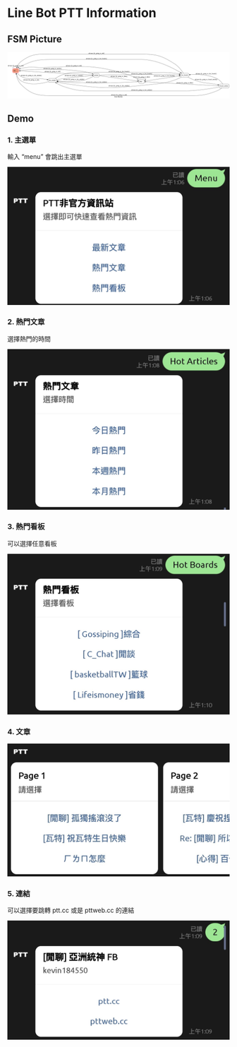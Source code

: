 # Line Bot PTT Information

## FSM Picture

![fsm-pic](/fsm.png)

## Demo

### 1. 主選單

輸入 “menu” 會跳出主選單

![menu](img/linebot-menu.jpg)

### 2. 熱門文章

選擇熱門的時間

![hot-articles](img/linebot-hot-articles.jpg)

### 3. 熱門看板

可以選擇任意看板

![hot-boards](img/linebot-hot-boards.jpg)

### 4. 文章

![articles](img/linebot-articles.jpg)

### 5. 連結

可以選擇要跳轉 ptt.cc 或是 pttweb.cc 的連結

![links](img/linbot-links.jpg)
